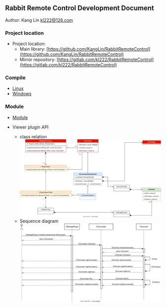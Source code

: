 
## Rabbit Remote Control Development Document

Author: Kang Lin kl222@126.com

### Project location

- Project location:
  - Main library: [https://github.com/KangLin/RabbitRemoteControl](https://github.com/KangLin/RabbitRemoteControl)
  - Mirror repository: [https://gitlab.com/kl222/RabbitRemoteControl](https://gitlab.com/kl222/RabbitRemoteControl)

### Compile

- [Linux](../Compile/Linux.md)
- [Windows](../Compile/Windows.md)

### Module

- [Module](modules.html)

- Viewer plugin API
  + class relation  
    ![ViewerPluginAPI](../Image/PluginViewerAPI.svg)
  + Sequence diagram   
    ![Sequence diagram](../Image/PluginViewerSequenceDiagram.svg)
